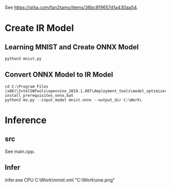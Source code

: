 See https://qiita.com/fan2tamo/items/36bc8f9657d1a430aa54.

# Create IR Model
## Learning MNIST and Create ONNX Model

~~~python
python3 mnist.py
~~~

## Convert ONNX Model to IR Model

```
cd C:\Program Files (x86)\IntelSWTools\openvino_2019.1.087\deployment_tools\model_optimizer\install_prerequisites
install_prerequisites_onnx.bat
python3 mo.py --input_model mnist.onnx --output_dir C:\Work\
```

# Inference

## src
See main.cpp.

## Infer
infer.exe CPU C:\Work\mnist.xml "C:\Work\one.png"
